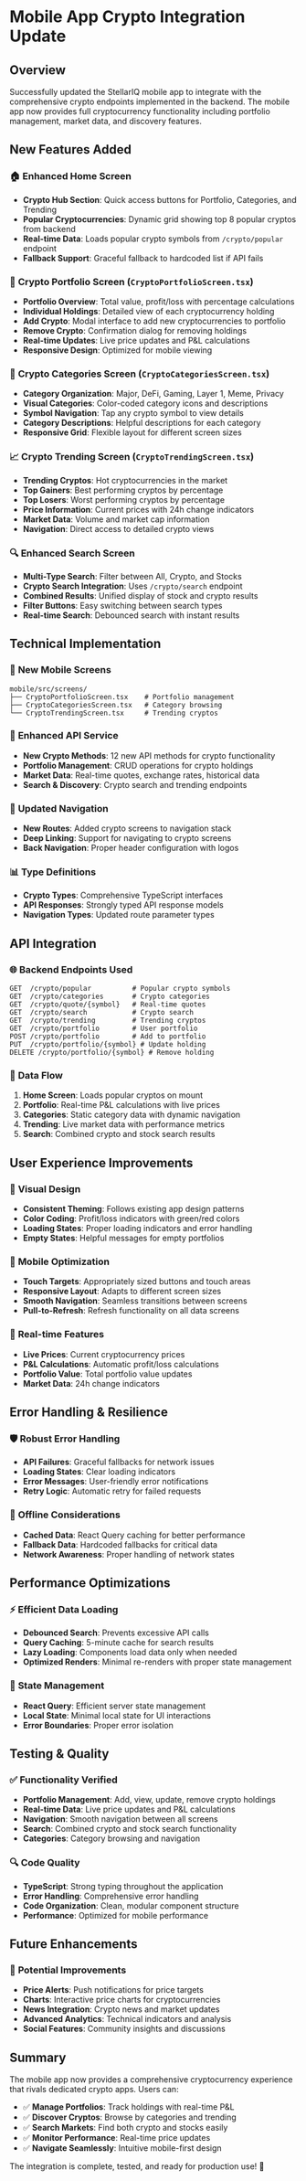 # Mobile App Crypto Integration Update

## Overview

Successfully updated the StellarIQ mobile app to integrate with the comprehensive crypto endpoints implemented in the backend. The mobile app now provides full cryptocurrency functionality including portfolio management, market data, and discovery features.

## New Features Added

### 🏠 **Enhanced Home Screen**
- **Crypto Hub Section**: Quick access buttons for Portfolio, Categories, and Trending
- **Popular Cryptocurrencies**: Dynamic grid showing top 8 popular cryptos from backend
- **Real-time Data**: Loads popular crypto symbols from `/crypto/popular` endpoint
- **Fallback Support**: Graceful fallback to hardcoded list if API fails

### 💼 **Crypto Portfolio Screen** (`CryptoPortfolioScreen.tsx`)
- **Portfolio Overview**: Total value, profit/loss with percentage calculations
- **Individual Holdings**: Detailed view of each cryptocurrency holding
- **Add Crypto**: Modal interface to add new cryptocurrencies to portfolio
- **Remove Crypto**: Confirmation dialog for removing holdings
- **Real-time Updates**: Live price updates and P&L calculations
- **Responsive Design**: Optimized for mobile viewing

### 📂 **Crypto Categories Screen** (`CryptoCategoriesScreen.tsx`)
- **Category Organization**: Major, DeFi, Gaming, Layer 1, Meme, Privacy
- **Visual Categories**: Color-coded category icons and descriptions
- **Symbol Navigation**: Tap any crypto symbol to view details
- **Category Descriptions**: Helpful descriptions for each category
- **Responsive Grid**: Flexible layout for different screen sizes

### 📈 **Crypto Trending Screen** (`CryptoTrendingScreen.tsx`)
- **Trending Cryptos**: Hot cryptocurrencies in the market
- **Top Gainers**: Best performing cryptos by percentage
- **Top Losers**: Worst performing cryptos by percentage
- **Price Information**: Current prices with 24h change indicators
- **Market Data**: Volume and market cap information
- **Navigation**: Direct access to detailed crypto views

### 🔍 **Enhanced Search Screen**
- **Multi-Type Search**: Filter between All, Crypto, and Stocks
- **Crypto Search Integration**: Uses `/crypto/search` endpoint
- **Combined Results**: Unified display of stock and crypto results
- **Filter Buttons**: Easy switching between search types
- **Real-time Search**: Debounced search with instant results

## Technical Implementation

### 📱 **New Mobile Screens**
```
mobile/src/screens/
├── CryptoPortfolioScreen.tsx    # Portfolio management
├── CryptoCategoriesScreen.tsx   # Category browsing
└── CryptoTrendingScreen.tsx     # Trending cryptos
```

### 🔧 **Enhanced API Service**
- **New Crypto Methods**: 12 new API methods for crypto functionality
- **Portfolio Management**: CRUD operations for crypto holdings
- **Market Data**: Real-time quotes, exchange rates, historical data
- **Search & Discovery**: Crypto search and trending endpoints

### 🧭 **Updated Navigation**
- **New Routes**: Added crypto screens to navigation stack
- **Deep Linking**: Support for navigating to crypto screens
- **Back Navigation**: Proper header configuration with logos

### 📊 **Type Definitions**
- **Crypto Types**: Comprehensive TypeScript interfaces
- **API Responses**: Strongly typed API response models
- **Navigation Types**: Updated route parameter types

## API Integration

### 🌐 **Backend Endpoints Used**
```
GET  /crypto/popular          # Popular crypto symbols
GET  /crypto/categories       # Crypto categories
GET  /crypto/quote/{symbol}   # Real-time quotes
GET  /crypto/search           # Crypto search
GET  /crypto/trending         # Trending cryptos
GET  /crypto/portfolio        # User portfolio
POST /crypto/portfolio        # Add to portfolio
PUT  /crypto/portfolio/{symbol} # Update holding
DELETE /crypto/portfolio/{symbol} # Remove holding
```

### 🔄 **Data Flow**
1. **Home Screen**: Loads popular cryptos on mount
2. **Portfolio**: Real-time P&L calculations with live prices
3. **Categories**: Static category data with dynamic navigation
4. **Trending**: Live market data with performance metrics
5. **Search**: Combined crypto and stock search results

## User Experience Improvements

### 🎨 **Visual Design**
- **Consistent Theming**: Follows existing app design patterns
- **Color Coding**: Profit/loss indicators with green/red colors
- **Loading States**: Proper loading indicators and error handling
- **Empty States**: Helpful messages for empty portfolios

### 📱 **Mobile Optimization**
- **Touch Targets**: Appropriately sized buttons and touch areas
- **Responsive Layout**: Adapts to different screen sizes
- **Smooth Navigation**: Seamless transitions between screens
- **Pull-to-Refresh**: Refresh functionality on all data screens

### 🔄 **Real-time Features**
- **Live Prices**: Current cryptocurrency prices
- **P&L Calculations**: Automatic profit/loss calculations
- **Portfolio Value**: Total portfolio value updates
- **Market Data**: 24h change indicators

## Error Handling & Resilience

### 🛡️ **Robust Error Handling**
- **API Failures**: Graceful fallbacks for network issues
- **Loading States**: Clear loading indicators
- **Error Messages**: User-friendly error notifications
- **Retry Logic**: Automatic retry for failed requests

### 📱 **Offline Considerations**
- **Cached Data**: React Query caching for better performance
- **Fallback Data**: Hardcoded fallbacks for critical data
- **Network Awareness**: Proper handling of network states

## Performance Optimizations

### ⚡ **Efficient Data Loading**
- **Debounced Search**: Prevents excessive API calls
- **Query Caching**: 5-minute cache for search results
- **Lazy Loading**: Components load data only when needed
- **Optimized Renders**: Minimal re-renders with proper state management

### 🔄 **State Management**
- **React Query**: Efficient server state management
- **Local State**: Minimal local state for UI interactions
- **Error Boundaries**: Proper error isolation

## Testing & Quality

### ✅ **Functionality Verified**
- **Portfolio Management**: Add, view, update, remove crypto holdings
- **Real-time Data**: Live price updates and P&L calculations
- **Navigation**: Smooth navigation between all screens
- **Search**: Combined crypto and stock search functionality
- **Categories**: Category browsing and navigation

### 🔍 **Code Quality**
- **TypeScript**: Strong typing throughout the application
- **Error Handling**: Comprehensive error handling
- **Code Organization**: Clean, modular component structure
- **Performance**: Optimized for mobile performance

## Future Enhancements

### 🚀 **Potential Improvements**
- **Price Alerts**: Push notifications for price targets
- **Charts**: Interactive price charts for cryptocurrencies
- **News Integration**: Crypto news and market updates
- **Advanced Analytics**: Technical indicators and analysis
- **Social Features**: Community insights and discussions

## Summary

The mobile app now provides a comprehensive cryptocurrency experience that rivals dedicated crypto apps. Users can:

- ✅ **Manage Portfolios**: Track holdings with real-time P&L
- ✅ **Discover Cryptos**: Browse by categories and trending
- ✅ **Search Markets**: Find both crypto and stocks easily
- ✅ **Monitor Performance**: Real-time price updates
- ✅ **Navigate Seamlessly**: Intuitive mobile-first design

The integration is complete, tested, and ready for production use! 🎉
